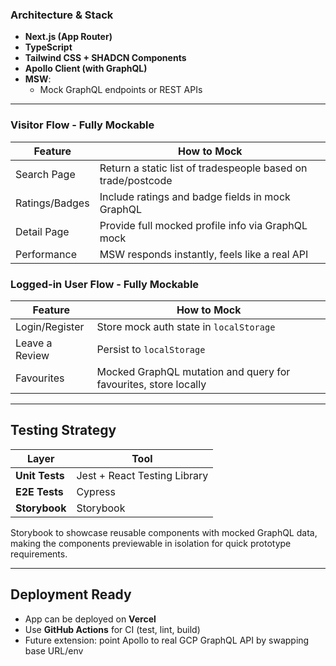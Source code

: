 ### **Architecture & Stack**

- **Next.js (App Router)**
- **TypeScript**
- **Tailwind CSS + SHADCN Components**
- **Apollo Client (with GraphQL)**
- **MSW**:
  - Mock GraphQL endpoints or REST APIs

---

### Visitor Flow - **Fully Mockable**

| Feature        | How to Mock                                                  |
| -------------- | ------------------------------------------------------------ |
| Search Page    | Return a static list of tradespeople based on trade/postcode |
| Ratings/Badges | Include ratings and badge fields in mock GraphQL             |
| Detail Page    | Provide full mocked profile info via GraphQL mock            |
| Performance    | MSW responds instantly, feels like a real API                |

### Logged-in User Flow - **Fully Mockable**

| Feature        | How to Mock                                                     |
| -------------- | --------------------------------------------------------------- |
| Login/Register | Store mock auth state in `localStorage`                         |
| Leave a Review | Persist to `localStorage`                                       |
| Favourites     | Mocked GraphQL mutation and query for favourites, store locally |

---

## Testing Strategy

| Layer          | Tool                         |
| -------------- | ---------------------------- |
| **Unit Tests** | Jest + React Testing Library |
| **E2E Tests**  | Cypress                      |
| **Storybook**  | Storybook                    |

Storybook to showcase reusable components with mocked GraphQL data, making the components previewable in isolation for quick prototype requirements.

---

## Deployment Ready

- App can be deployed on **Vercel**
- Use **GitHub Actions** for CI (test, lint, build)
- Future extension: point Apollo to real GCP GraphQL API by swapping base URL/env
